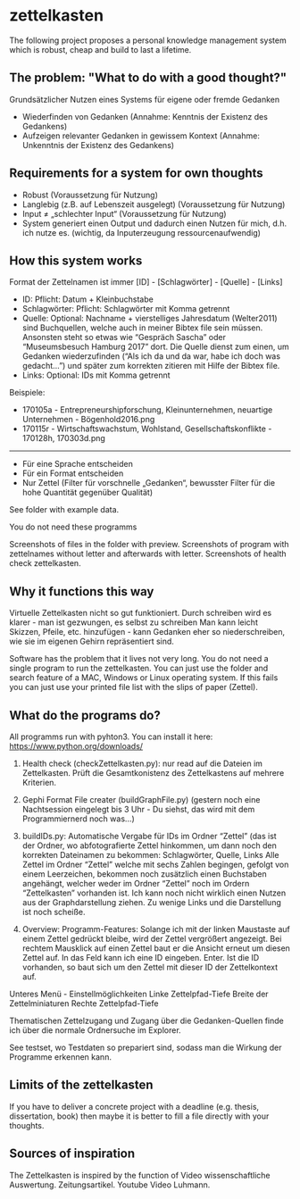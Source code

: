# zettelkasten
The following project proposes a personal knowledge management system which is robust, cheap and build to last a lifetime.

## The problem: "What to do with a good thought?"
Grundsätzlicher Nutzen eines Systems für eigene oder fremde Gedanken
- Wiederfinden von Gedanken (Annahme: Kenntnis der Existenz des Gedankens)
- Aufzeigen relevanter Gedanken in gewissem Kontext (Annahme: Unkenntnis der Existenz des Gedankens)

## Requirements for a system for own thoughts
- Robust 				        (Voraussetzung für Nutzung)
- Langlebig (z.B. auf Lebenszeit ausgelegt) (Voraussetzung für Nutzung)
- Input ≠ „schlechter Input“		        (Voraussetzung für Nutzung)
- System generiert einen Output und dadurch einen Nutzen für mich, d.h. ich nutze es. (wichtig, da Inputerzeugung ressourcenaufwendig)

## How this system works
Format der Zettelnamen ist immer
[ID] - [Schlagwörter] - [Quelle] - [Links]

- ID: Pflicht: Datum + Kleinbuchstabe
- Schlagwörter: Pflicht: Schlagwörter mit Komma getrennt
- Quelle: Optional: Nachname + vierstelliges Jahresdatum (Welter2011) sind Buchquellen, welche auch in meiner Bibtex file sein müssen. Ansonsten steht so etwas wie “Gespräch Sascha” oder “Museumsbesuch Hamburg 2017” dort. Die Quelle dienst zum einen, um Gedanken wiederzufinden (“Als ich da und da war, habe ich doch was gedacht…”) und später zum korrekten zitieren mit Hilfe der Bibtex file.
- Links: Optional: IDs mit Komma getrennt

Beispiele:
- 170105a - Entrepreneurshipforschung, Kleinunternehmen, neuartige Unternehmen - Bögenhold2016.png
- 170115r - Wirtschaftswachstum, Wohlstand, Gesellschaftskonflikte - 170128h, 170303d.png

----------

- Für eine Sprache entscheiden
- Für ein Format entscheiden
- Nur Zettel (Filter für vorschnelle „Gedanken“, bewusster Filter für die hohe Quantität gegenüber Qualität)

See folder with example data.

You do not need these programms 

Screenshots of files in the folder with preview.
Screenshots of program with zettelnames without letter and afterwards with letter.
Screenshots of health check zettelkasten.


## Why it functions this way
Virtuelle Zettelkasten nicht so gut funktioniert.
Durch schreiben wird es klarer - man ist gezwungen, es selbst zu schreiben
Man kann leicht Skizzen, Pfeile, etc. hinzufügen - kann Gedanken eher so niederschreiben, wie sie im eigenen Gehirn repräsentiert sind.

Software has the problem that it lives not very long. You do not need a single program to run the zettelkasten. You can just use the folder and search feature of a MAC, Windows or Linux operating system. If this fails you can just use your printed file list with the slips of paper (Zettel).

## What do the programs do?
All programms run with pyhton3. You can install it here: https://www.python.org/downloads/

1. Health check (checkZettelkasten.py): nur read auf die Dateien im Zettelkasten. Prüft die Gesamtkonistenz des Zettelkastens auf mehrere Kriterien.

2. Gephi Format File creater (buildGraphFile.py) (gestern noch eine Nachtsession eingelegt bis 3 Uhr - Du siehst, das wird mit dem Programmiernerd noch was…)

3. buildIDs.py: Automatische Vergabe für IDs im Ordner “Zettel” (das ist der Ordner, wo abfotografierte Zettel hinkommen, um dann noch den korrekten Dateinamen zu bekommen: Schlagwörter, Quelle, Links
Alle Zettel im Ordner “Zettel” welche mit sechs Zahlen begingen, gefolgt von einem Leerzeichen, bekommen noch zusätzlich einen Buchstaben angehängt, welcher weder im Ordner “Zettel” noch im Ordern “Zettelkasten” vorhanden ist.
Ich kann noch nicht wirklich einen Nutzen aus der Graphdarstellung ziehen. Zu wenige Links und die Darstellung ist noch scheiße. 

4. Overview: Programm-Features:
Solange ich mit der linken Maustaste auf einem Zettel gedrückt bleibe, wird der Zettel vergrößert angezeigt.
Bei rechtem Mausklick auf einen Zettel baut er die Ansicht erneut um diesen Zettel auf.
In das Feld kann ich eine ID eingeben. Enter. Ist die ID vorhanden, so baut sich um den Zettel mit dieser ID der Zettelkontext auf.

Unteres Menü - Einstellmöglichkeiten
Linke Zettelpfad-Tiefe
Breite der Zettelminiaturen
Rechte Zettelpfad-Tiefe

Thematischen Zettelzugang und Zugang über die Gedanken-Quellen finde ich über die normale Ordnersuche im Explorer.

See testset, wo Testdaten so prepariert sind, sodass man die Wirkung der Programme erkennen kann.

## Limits of the zettelkasten
If you have to deliver a concrete project with a deadline (e.g. thesis, dissertation, book) then maybe it is better to fill a file directly with your thoughts.

## Sources of inspiration
The Zettelkasten is inspired by the function of Video wissenschaftliche Auswertung. Zeitungsartikel. Youtube Video Luhmann.

